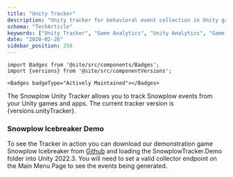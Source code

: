 ```yaml
---
title: "Unity Tracker"
description: "Unity tracker for behavioral event collection in Unity games and interactive entertainment applications."
schema: "TechArticle"
keywords: ["Unity Tracker", "Game Analytics", "Unity Analytics", "Game Development", "Unity SDK", "Gaming Analytics"]
date: "2020-02-26"
sidebar_position: 250
---
```


```mdx-code-block
import Badges from '@site/src/components/Badges';
import {versions} from '@site/src/componentVersions';

<Badges badgeType="Actively Maintained"></Badges>
```

<p>The Snowplow Unity Tracker allows you to track Snowplow events from your Unity games and apps. The current tracker version is {versions.unityTracker}.</p>

### Snowplow Icebreaker Demo

To see the Tracker in action you can download our demonstration game Snowplow Icebreaker from [Github](https://github.com/snowplow/snowplow-unity-tracker) and loading the SnowplowTracker.Demo folder into Unity 2022.3. You will need to set a valid collector endpoint on the Main Menu Page to see the events being generated.
